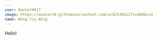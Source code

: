```yaml
---
user: DexterW417
image: https://avatars0.githubusercontent.com/u/62536512?s=400&v=4
name: Wong Yiu Wing
---
```

Hello!
